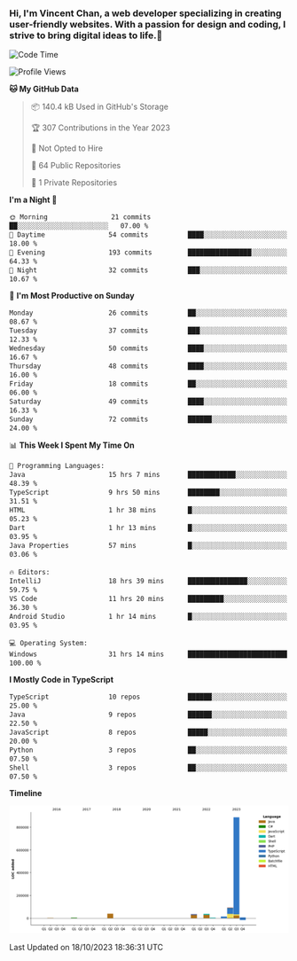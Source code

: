 ### Hi, I'm Vincent Chan, a web developer specializing in creating user-friendly websites. With a passion for design and coding, I strive to bring digital ideas to life.👋

<!--
**hkvincent/hkvincent** is a ✨ _special_ ✨ repository because its `README.md` (this file) appears on your GitHub profile.

Here are some ideas to get you started:

- 🔭 I’m currently working on ...
- 🌱 I’m currently learning ...
- 👯 I’m looking to collaborate on ...
- 🤔 I’m looking for help with ...
- 💬 Ask me about ...
- 📫 How to reach me: ...
- 😄 Pronouns: ...
- ⚡ Fun fact: ...
-->
<!--START_SECTION:waka-->
![Code Time](http://img.shields.io/badge/Code%20Time-533%20hrs%2011%20mins-blue)

![Profile Views](http://img.shields.io/badge/Profile%20Views-0-blue)

**🐱 My GitHub Data** 

> 📦 140.4 kB Used in GitHub's Storage 
 > 
> 🏆 307 Contributions in the Year 2023
 > 
> 🚫 Not Opted to Hire
 > 
> 📜 64 Public Repositories 
 > 
> 🔑 1 Private Repositories 
 > 
**I'm a Night 🦉** 

```text
🌞 Morning                21 commits          ██░░░░░░░░░░░░░░░░░░░░░░░   07.00 % 
🌆 Daytime                54 commits          ████░░░░░░░░░░░░░░░░░░░░░   18.00 % 
🌃 Evening                193 commits         ████████████████░░░░░░░░░   64.33 % 
🌙 Night                  32 commits          ███░░░░░░░░░░░░░░░░░░░░░░   10.67 % 
```
📅 **I'm Most Productive on Sunday** 

```text
Monday                   26 commits          ██░░░░░░░░░░░░░░░░░░░░░░░   08.67 % 
Tuesday                  37 commits          ███░░░░░░░░░░░░░░░░░░░░░░   12.33 % 
Wednesday                50 commits          ████░░░░░░░░░░░░░░░░░░░░░   16.67 % 
Thursday                 48 commits          ████░░░░░░░░░░░░░░░░░░░░░   16.00 % 
Friday                   18 commits          ██░░░░░░░░░░░░░░░░░░░░░░░   06.00 % 
Saturday                 49 commits          ████░░░░░░░░░░░░░░░░░░░░░   16.33 % 
Sunday                   72 commits          ██████░░░░░░░░░░░░░░░░░░░   24.00 % 
```


📊 **This Week I Spent My Time On** 

```text
💬 Programming Languages: 
Java                     15 hrs 7 mins       ████████████░░░░░░░░░░░░░   48.39 % 
TypeScript               9 hrs 50 mins       ████████░░░░░░░░░░░░░░░░░   31.51 % 
HTML                     1 hr 38 mins        █░░░░░░░░░░░░░░░░░░░░░░░░   05.23 % 
Dart                     1 hr 13 mins        █░░░░░░░░░░░░░░░░░░░░░░░░   03.95 % 
Java Properties          57 mins             █░░░░░░░░░░░░░░░░░░░░░░░░   03.06 % 

🔥 Editors: 
IntelliJ                 18 hrs 39 mins      ███████████████░░░░░░░░░░   59.75 % 
VS Code                  11 hrs 20 mins      █████████░░░░░░░░░░░░░░░░   36.30 % 
Android Studio           1 hr 14 mins        █░░░░░░░░░░░░░░░░░░░░░░░░   03.95 % 

💻 Operating System: 
Windows                  31 hrs 14 mins      █████████████████████████   100.00 % 
```

**I Mostly Code in TypeScript** 

```text
TypeScript               10 repos            ██████░░░░░░░░░░░░░░░░░░░   25.00 % 
Java                     9 repos             ██████░░░░░░░░░░░░░░░░░░░   22.50 % 
JavaScript               8 repos             █████░░░░░░░░░░░░░░░░░░░░   20.00 % 
Python                   3 repos             ██░░░░░░░░░░░░░░░░░░░░░░░   07.50 % 
Shell                    3 repos             ██░░░░░░░░░░░░░░░░░░░░░░░   07.50 % 
```



**Timeline**

![Lines of Code chart](https://raw.githubusercontent.com/hkvincent/hkvincent/main/assets/bar_graph.png)


 Last Updated on 18/10/2023 18:36:31 UTC
<!--END_SECTION:waka-->
